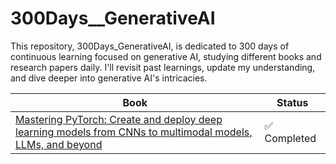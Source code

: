 # 300Days__GenerativeAI
This repository, 300Days_GenerativeAI, is dedicated to 300 days of continuous learning focused on generative AI, studying different books and research papers daily. I'll revisit past learnings, update my understanding, and dive deeper into generative AI's intricacies.


| Book | Status |
|------|--------|
| [Mastering PyTorch: Create and deploy deep learning models from CNNs to multimodal models, LLMs, and beyond](https://www.amazon.com/Mastering-PyTorch-powerful-learning-architectures-dp-1801074305/dp/1801074305/ref=dp_ob_title_bk) | ✅ Completed |

